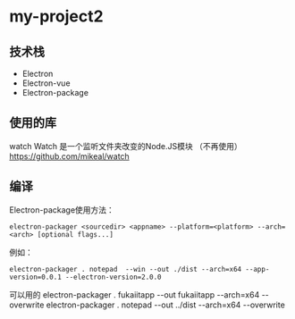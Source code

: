 # my-project2

## 技术栈

- Electron
- Electron-vue
- Electron-package

## 使用的库
watch
Watch 是一个监听文件夹改变的Node.JS模块  （不再使用）
https://github.com/mikeal/watch




## 编译

Electron-package使用方法：

`electron-packager <sourcedir> <appname> --platform=<platform> --arch=<arch> [optional flags...]`

例如：

`electron-packager . notepad  --win --out ./dist --arch=x64 --app-version=0.0.1 --electron-version=2.0.0`

可以用的
electron-packager . fukaiitapp --out fukaiitapp --arch=x64 --overwrite
electron-packager . notepad --out ../dist --arch=x64 --overwrite
